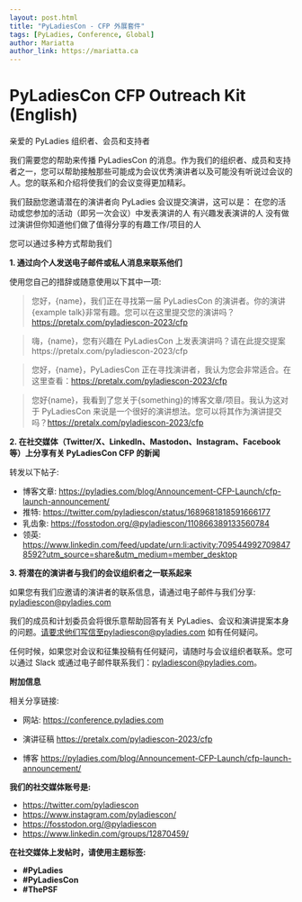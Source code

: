 ```yaml
---
layout: post.html
title: "PyLadiesCon - CFP 外展套件"
tags: [PyLadies, Conference, Global]
author: Mariatta
author_link: https://mariatta.ca
---
```


# PyLadiesCon CFP Outreach Kit (English)

亲爱的 PyLadies 组织者、会员和支持者

我们需要您的帮助来传播 PyLadiesCon 的消息。作为我们的组织者、成员和支持者之一，您可以帮助接触那些可能成为会议优秀演讲者以及可能没有听说过会议的人。您的联系和介绍将使我们的会议变得更加精彩。

我们鼓励您邀请潜在的演讲者向 PyLadies 会议提交演讲，这可以是：
在您的活动或您参加的活动（即另一次会议）中发表演讲的人
有兴趣发表演讲的人
没有做过演讲但你知道他们做了值得分享的有趣工作/项目的人

您可以通过多种方式帮助我们

**1. 通过向个人发送电子邮件或私人消息来联系他们**
   
   使用您自己的措辞或随意使用以下其中一项:

   > 您好，{name}，我们正在寻找第一届 PyLadiesCon 的演讲者。你的演讲{example talk}非常有趣。您可以在这里提交您的演讲吗？https://pretalx.com/pyladiescon-2023/cfp


   > 嗨，{name}，您有兴趣在 PyLadiesCon 上发表演讲吗？请在此提交提案https://pretalx.com/pyladiescon-2023/cfp

   > 您好，{name}，PyLadiesCon 正在寻找演讲者，我认为您会非常适合。在这里查看：https://pretalx.com/pyladiescon-2023/cfp

   > 您好{name}，我看到了您关于{something}的博客文章/项目。我认为这对于 PyLadiesCon 来说是一个很好的演讲想法。您可以将其作为演讲提交吗？https://pretalx.com/pyladiescon-2023/cfp

**2. 在社交媒体（Twitter/X、LinkedIn、Mastodon、Instagram、Facebook 等）上分享有关 PyLadiesCon CFP 的新闻** 

   转发以下帖子:

   - 博客文章: https://pyladies.com/blog/Announcement-CFP-Launch/cfp-launch-announcement/
   - 推特: https://twitter.com/pyladiescon/status/1689681818591666177
   - 乳齿象: https://fosstodon.org/@pyladiescon/110866389133560784
   - 领英: https://www.linkedin.com/feed/update/urn:li:activity:7095449927098478592?utm_source=share&utm_medium=member_desktop

**3. 将潜在的演讲者与我们的会议组织者之一联系起来**

   如果您有我们应邀请的演讲者的联系信息，请通过电子邮件与我们分享:
   pyladiescon@pyladies.com


我们的成员和计划委员会将很乐意帮助回答有关 PyLadies、会议和演讲提案本身的问题。请要求他们写信至pyladiescon@pyladies.com 如有任何疑问。

任何时候，如果您对会议和征集投稿有任何疑问，请随时与会议组织者联系。您可以通过 Slack 或通过电子邮件联系我们：pyladiescon@pyladies.com。



**附加信息**

相关分享链接:

- 网站: https://conference.pyladies.com

- 演讲征稿 https://pretalx.com/pyladiescon-2023/cfp

- 博客 https://pyladies.com/blog/Announcement-CFP-Launch/cfp-launch-announcement/

**我们的社交媒体账号是:**

- https://twitter.com/pyladiescon
- https://www.instagram.com/pyladiescon/
- https://fosstodon.org/@pyladiescon
- https://www.linkedin.com/groups/12870459/


**在社交媒体上发帖时，请使用主题标签:**

- **#PyLadies**
- **#PyLadiesCon**
- **#ThePSF**
